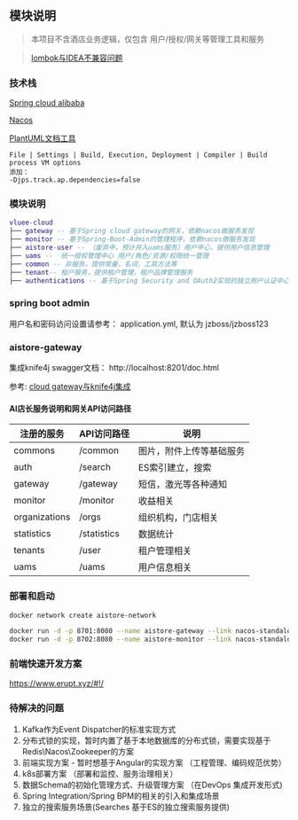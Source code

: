 ## 模块说明

> 本项目不含酒店业务逻辑，仅包含 用户/授权/网关等管理工具和服务

> [lombok与IDEA不兼容问题](https://youtrack.jetbrains.com/issue/IDEA-250718#focus=Comments-27-4418347.0-0)

### 技术栈

[Spring cloud alibaba](https://spring-cloud-alibaba-group.github.io/github-pages/hoxton/en-us/index.html#_introduction)

[Nacos](https://nacos.io/zh-cn/docs/quick-start-spring-cloud.html)

[PlantUML文档工具](https://plantuml.com/zh/activity-diagram-beta)
```
File | Settings | Build, Execution, Deployment | Compiler | Build process VM options 
添加：
-Djps.track.ap.dependencies=false

```

### 模块说明

``` lua
vluee-cloud
├── gateway -- 基于Spring cloud gateway的网关，依赖nacos做服务发现
├── monitor -- 基于Spring-Boot-Admin的管理程序，依赖nacos做服务发现
├── aistore-user -- （废弃中，预计并入uams服务）用户中心，提供用户信息管理
├── uams --  统一授权管理中心 用户/角色/资源/权限统一管理
├── common -- 非服务，提供常量，名词，工具方法等
├── tenant-- 租户服务，提供租户管理，租户品牌管理服务
├── authentications -- 基于Spring Security and OAuth2实现的独立用户认证中心
```

### spring boot admin

用户名和密码访问设置请参考： application.yml, 默认为 jzboss/jzboss123

### aistore-gateway

集成knife4j swagger文档： http://localhost:8201/doc.html

参考: [cloud gateway与knife4j集成](https://blog.csdn.net/u010192145/article/details/100152984)

#### AI店长服务说明和网关API访问路径

|  注册的服务   | API访问路径  | 说明 |
|  ----  | ----  | ---- |
| commons  | /common | 图片，附件上传等基础服务 |
| auth | /search | ES索引建立，搜索 |
| gateway  | /gateway | 短信，激光等各种通知 |
| monitor  | /monitor | 收益相关 |
| organizations  | /orgs | 组织机构，门店相关 |
| statistics  | /statistics | 数据统计 |
| tenants  | /user | 租户管理相关 |
| uams  | /uams | 用户信息相关 |

### 部署和启动

```bash
docker network create aistore-network

docker run -d -p 8701:8080 --name aistore-gateway --link nacos-standalone --network aistore-network aistore/gateway:latest
docker run -d -p 8702:8080 --name aistore-monitor --link nacos-standalone --network aistore-network aistore/monitor:latest

```

### 前端快速开发方案 ### 

https://www.erupt.xyz/#!/

### 待解决的问题 ###

1. Kafka作为Event Dispatcher的标准实现方式
2. 分布式锁的实现，暂时内置了基于本地数据库的分布式锁，需要实现基于Redis\Nacos\Zookeeper的方案
3. 前端实现方案 - 暂时想基于Angular的实现方案 （工程管理、编码规范优势）
4. k8s部署方案 （部署和监控、服务治理相关）
5. 数据Schema的初始化管理方式、升级管理方案 （在DevOps 集成开发形式)
6. Spring Integration/Spring BPM的相关的引入和集成场景
7. 独立的搜索服务场景(Searches 基于ES的独立搜索服务提供)